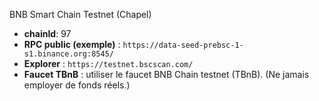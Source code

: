 
BNB Smart Chain Testnet (Chapel)

- **chainId**: 97
- **RPC public (exemple)** : `https://data-seed-prebsc-1-s1.binance.org:8545/`
- **Explorer** : `https://testnet.bscscan.com/`
- **Faucet TBnB** : utiliser le faucet BNB Chain testnet (TBnB). (Ne jamais employer de fonds réels.)
